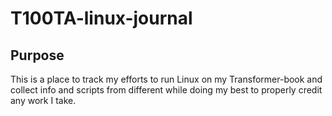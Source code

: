 # T100TA-linux-journal
## Purpose
This is a place to track my efforts to run Linux on my Transformer-book and collect info and scripts from different while doing my best to properly credit any work I take. 
